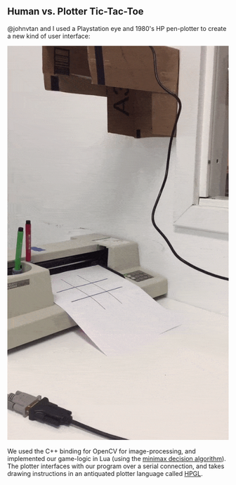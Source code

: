 ## Human vs. Plotter Tic-Tac-Toe

@johnvtan and I used a Playstation eye and 1980's HP pen-plotter to create a new kind of user interface:

![tic-tac-game](./utils/playing-game.gif)

We used the C++ binding for OpenCV for image-processing, and implemented our game-logic in Lua (using the [minimax decision algorithm](https://en.wikipedia.org/wiki/Minimax#Minimax_algorithm_with_alternate_moves)). The plotter interfaces with our program over a serial connection, and takes drawing instructions in an antiquated plotter language called [HPGL](https://en.wikipedia.org/wiki/HP-GL).